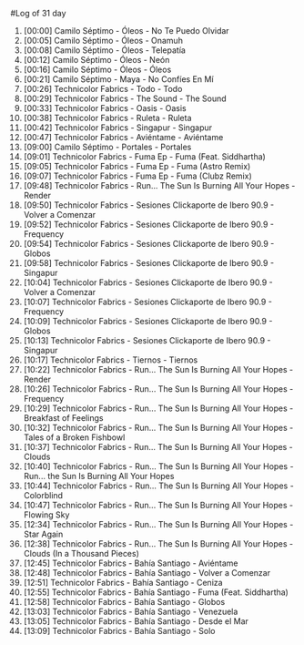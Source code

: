 #Log of 31 day

1. [00:00] Camilo Séptimo - Óleos - No Te Puedo Olvidar
1. [00:05] Camilo Séptimo - Óleos - Onamuh
1. [00:08] Camilo Séptimo - Óleos - Telepatía
1. [00:12] Camilo Séptimo - Óleos - Neón
1. [00:16] Camilo Séptimo - Óleos - Óleos
1. [00:21] Camilo Séptimo - Maya - No Confíes En Mí
1. [00:26] Technicolor Fabrics - Todo - Todo
1. [00:29] Technicolor Fabrics - The Sound - The Sound
1. [00:33] Technicolor Fabrics - Oasis - Oasis
1. [00:38] Technicolor Fabrics - Ruleta - Ruleta
1. [00:42] Technicolor Fabrics - Singapur - Singapur
1. [00:47] Technicolor Fabrics - Aviéntame - Aviéntame
1. [09:00] Camilo Séptimo - Portales - Portales
1. [09:01] Technicolor Fabrics - Fuma Ep - Fuma (Feat. Siddhartha)
1. [09:05] Technicolor Fabrics - Fuma Ep - Fuma (Astro Remix)
1. [09:07] Technicolor Fabrics - Fuma Ep - Fuma (Clubz Remix)
1. [09:48] Technicolor Fabrics - Run... The Sun Is Burning All Your Hopes - Render
1. [09:50] Technicolor Fabrics - Sesiones Clickaporte de Ibero 90.9 - Volver a Comenzar
1. [09:52] Technicolor Fabrics - Sesiones Clickaporte de Ibero 90.9 - Frequency
1. [09:54] Technicolor Fabrics - Sesiones Clickaporte de Ibero 90.9 - Globos
1. [09:58] Technicolor Fabrics - Sesiones Clickaporte de Ibero 90.9 - Singapur
1. [10:04] Technicolor Fabrics - Sesiones Clickaporte de Ibero 90.9 - Volver a Comenzar
1. [10:07] Technicolor Fabrics - Sesiones Clickaporte de Ibero 90.9 - Frequency
1. [10:09] Technicolor Fabrics - Sesiones Clickaporte de Ibero 90.9 - Globos
1. [10:13] Technicolor Fabrics - Sesiones Clickaporte de Ibero 90.9 - Singapur
1. [10:17] Technicolor Fabrics - Tiernos - Tiernos
1. [10:22] Technicolor Fabrics - Run... The Sun Is Burning All Your Hopes - Render
1. [10:26] Technicolor Fabrics - Run... The Sun Is Burning All Your Hopes - Frequency
1. [10:29] Technicolor Fabrics - Run... The Sun Is Burning All Your Hopes - Breakfast of Feelings
1. [10:32] Technicolor Fabrics - Run... The Sun Is Burning All Your Hopes - Tales of a Broken Fishbowl
1. [10:37] Technicolor Fabrics - Run... The Sun Is Burning All Your Hopes - Clouds
1. [10:40] Technicolor Fabrics - Run... The Sun Is Burning All Your Hopes - Run... the Sun Is Burning All Your Hopes
1. [10:44] Technicolor Fabrics - Run... The Sun Is Burning All Your Hopes - Colorblind
1. [10:47] Technicolor Fabrics - Run... The Sun Is Burning All Your Hopes - Flowing Sky
1. [12:34] Technicolor Fabrics - Run... The Sun Is Burning All Your Hopes - Star Again
1. [12:38] Technicolor Fabrics - Run... The Sun Is Burning All Your Hopes - Clouds (In a Thousand Pieces)
1. [12:45] Technicolor Fabrics - Bahía Santiago - Aviéntame
1. [12:48] Technicolor Fabrics - Bahía Santiago - Volver a Comenzar
1. [12:51] Technicolor Fabrics - Bahía Santiago - Ceniza
1. [12:55] Technicolor Fabrics - Bahía Santiago - Fuma (Feat. Siddhartha)
1. [12:58] Technicolor Fabrics - Bahía Santiago - Globos
1. [13:03] Technicolor Fabrics - Bahía Santiago - Venezuela
1. [13:05] Technicolor Fabrics - Bahía Santiago - Desde el Mar
1. [13:09] Technicolor Fabrics - Bahía Santiago - Solo
